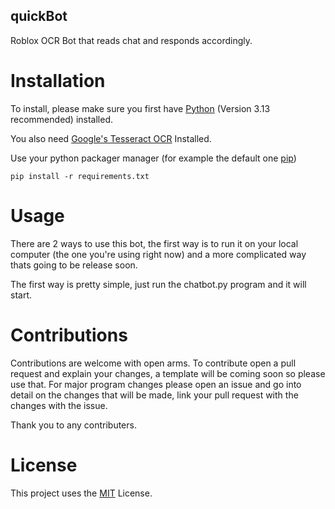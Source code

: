## quickBot
Roblox OCR Bot that reads chat and responds accordingly.

# Installation
To install, please make sure you first have [Python](python.org) (Version 3.13 recommended) installed.

You also need [Google's Tesseract OCR](https://github.com/tesseract-ocr/tesseract) Installed.

Use your python packager manager (for example the default one [pip](https://pip.pypa.io/en/stable/))
```
pip install -r requirements.txt
```

# Usage
There are 2 ways to use this bot, the first way is to run it on your local computer (the one you're using right now) and a more complicated way thats going to be release soon.

The first way is pretty simple, just run the chatbot.py program and it will start.

# Contributions

Contributions are welcome with open arms.
To contribute open a pull request and explain your changes, a template will be coming soon so please use that.
For major program changes please open an issue and go into detail on the changes that will be made, link your pull request with the changes with the issue.

Thank you to any contributers.

# License

This project uses the [MIT](https://choosealicense.com/licenses/mit/) License.
